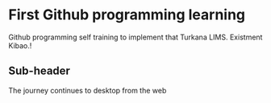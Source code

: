 # First Github programming learning

Github programming self training to implement that Turkana LIMS. 
Existment Kibao.!

## Sub-header

The journey continues to desktop from the web

